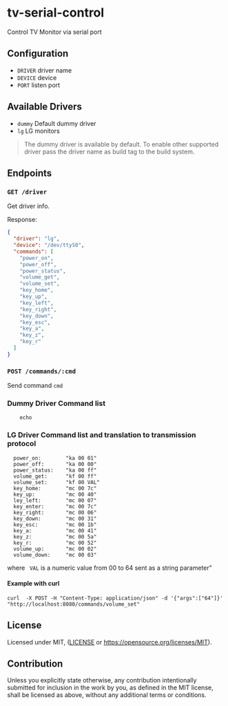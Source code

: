 # tv-serial-control

Control TV Monitor via serial port

## Configuration

* `DRIVER` driver name
* `DEVICE` device
* `PORT` listen port

## Available Drivers

* `dummy` Default dummy driver
* `lg` LG monitors

> The dummy driver is available by default. To enable other supported driver
> pass the driver name as build tag to the build system.

## Endpoints

### `GET /driver`

Get driver info.

Response:

```json
{
  "driver": "lg",
  "device": "/dev/ttyS0",
  "commands": [
    "power_on",
    "power_off",
    "power_status",
    "volume_get",
    "volume_set",
    "key_home",
    "key_up",
    "key_left",
    "key_right",
    "key_down",
    "key_esc",
    "key_a",
    "key_z",
    "key_r"
  ]
}
```


### `POST /commands/:cmd`

Send command `cmd`


### Dummy Driver Command list
```    
    echo          
```

### LG Driver Command list and translation to  transmission protocol
```	
  power_on:        "ka 00 01"
  power_off:       "ka 00 00"
  power_status:    "ka 00 ff"
  volume_get:      "kf 00 ff"
  volume_set:      "kf 00 VAL"
  key_home:        "mc 00 7c"
  key_up:          "mc 00 40"
  ley_left:        "mc 00 07"
  key_enter:       "mc 00 7c"
  key_right:       "mc 00 06"
  key_down:        "mc 00 31"
  key_esc:         "mc 00 1b"
  key_a:           "mc 00 41"
  key_z:           "mc 00 5a"
  key_r:           "mc 00 52"
  volume_up:       "mc 00 02"
  volume_down:     "mc 00 03"
```
where  ` VAL`  is  a numeric value from 00 to 64 sent as a  string parameter"

#### Example with curl
```curl  -X POST -H "Content-Type: application/json" -d '{"args":["64"]}'   "http://localhost:8080/commands/volume_set"```
   

## License

Licensed under MIT, ([LICENSE](LICENSE) or https://opensource.org/licenses/MIT).

## Contribution

Unless you explicitly state otherwise, any contribution intentionally
submitted for inclusion in the work by you, as defined in the MIT
license, shall be licensed as above, without any additional terms or
conditions.

